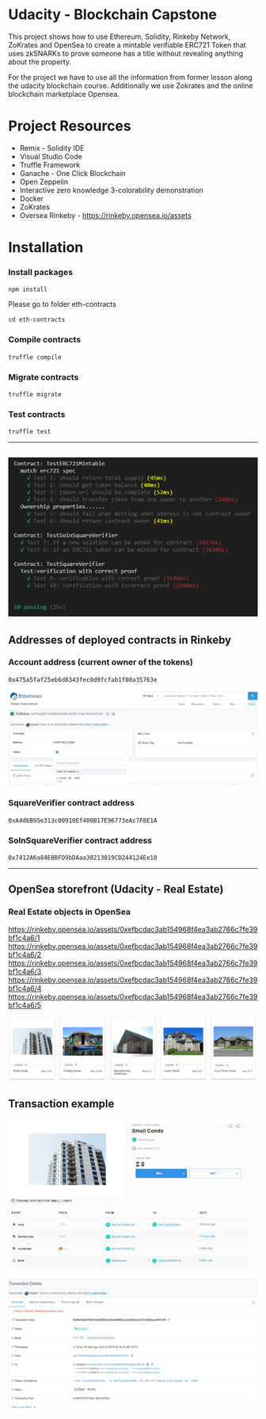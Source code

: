 # Udacity - Blockchain Capstone

This project shows how to use Ethereum, Solidity, Rinkeby Network, ZoKrates and OpenSea to create a mintable verifiable ERC721 Token that uses zkSNARKs to prove someone has a title without revealing anything about the property.

For the project we have to use all the information from former lesson along the udacity blockchain course.
Additionally we use Zokrates and the online blockchain marketplace Opensea.


# Project Resources
- Remix - Solidity IDE
- Visual Studio Code
- Truffle Framework
- Ganache - One Click Blockchain
- Open Zeppelin
- Interactive zero knowledge 3-colorability demonstration
- Docker
- ZoKrates
- Oversea Rinkeby - https://rinkeby.opensea.io/assets

# Installation
### Install packages
```
npm install
```

Please go to folder eth-contracts
```
cd eth-contracts
```


### Compile contracts
```
truffle compile
```

### Migrate contracts
```
truffle migrate
```


### Test contracts
```
truffle test
```

---------------------------------------------
![Screenshot](https://github.com/RoSchSem/Blockchain-Developer/blob/master/Project%208/pic1_truffle_test.PNG "Test")
---------------------------------------------
## Addresses of deployed contracts in Rinkeby
### Account address (current owner of the tokens)
```
0x475a5faf25eb6d8343fec0d9fcfab1f00a35763e
```

![Screenshot](pic1_Etherscan_addressowner.png)

### SquareVerifier contract address
```
0xA4d6B95e313c00910Ef400B17E96773eAc7F8E1A
```
### SolnSquareVerifier contract address
```
0x7412A6a84E8BFD9bDAaa38213019CD244124Ee10
```

---------------------------------------------
## OpenSea storefront (Udacity - Real Estate)

### Real Estate objects in OpenSea

https://rinkeby.opensea.io/assets/0xefbcdac3ab154968f4ea3ab2766c7fe39bf1c4a6/1
https://rinkeby.opensea.io/assets/0xefbcdac3ab154968f4ea3ab2766c7fe39bf1c4a6/2
https://rinkeby.opensea.io/assets/0xefbcdac3ab154968f4ea3ab2766c7fe39bf1c4a6/3
https://rinkeby.opensea.io/assets/0xefbcdac3ab154968f4ea3ab2766c7fe39bf1c4a6/4
https://rinkeby.opensea.io/assets/0xefbcdac3ab154968f4ea3ab2766c7fe39bf1c4a6/5


![Screenshot](pic1_oversea.png)



## Transaction example
![Screenshot](pic2_oversea.png)
![Screenshot](pic3_oversea.png)
